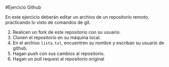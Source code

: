 #Ejercicio Github

En este ejercicio deberán editar un archivo de un repositorio remoto, practicando lo visto de comandos de git.

2. Realicen un fork de este repositorio con su usuario.
1. Clonen el repositorio en su máquina local.
2. En el archivo ```lista.txt```, encuentren su nombre y escriban su usuario de github.
3. Hagan push con sus cambios al repositorio.
4. Hagan un pull request al repositorio original